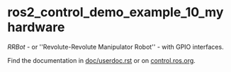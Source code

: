 # ros2_control_demo_example_10_myhardware

   *RRBot* - or ''Revolute-Revolute Manipulator Robot'' - with GPIO interfaces.

Find the documentation in [doc/userdoc.rst](doc/userdoc.rst) or on [control.ros.org](https://control.ros.org/master/doc/ros2_control_demos/example_10/doc/userdoc.html).
